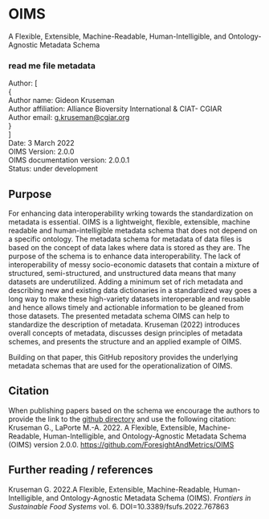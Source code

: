 # OIMS
A Flexible, Extensible, Machine-Readable, Human-Intelligible, and Ontology-Agnostic Metadata Schema

### read me file metadata
Author: \[ \
  { \
          Author name: Gideon Kruseman \
          Author affiliation: Alliance Bioversity International & CIAT- CGIAR \
          Author email: g.kruseman@cgiar.org \
  } \
\] \
Date: 3 March 2022 \
OIMS Version: 2.0.0 \
OIMS documentation version: 2.0.0.1 \
Status: under development

## Purpose
For enhancing data interoperability wrking towards the standardization on metadata is essential. OIMS is a lightweight, flexible, extensible, machine readable and human-intelligible metadata schema that does not depend on a specific ontology. The metadata schema for metadata of data files is based on the concept of data lakes where data is stored as they are. The purpose of the schema is to enhance data interoperability. The lack of interoperability of messy socio-economic datasets that contain a mixture of structured, semi-structured, and unstructured data means that many datasets are underutilized. Adding a minimum set of rich metadata and describing new and existing data dictionaries in a standardized way goes a long way to make these high-variety datasets interoperable and reusable and hence allows timely and actionable information to be gleaned from those datasets. The presented metadata schema OIMS can help to standardize the description of metadata. Kruseman (2022) introduces overall concepts of metadata, discusses design principles of metadata schemes, and presents the structure and an applied example of OIMS.

Building on that paper, this GitHub repository provides the underlying metadata schemas that are used for the operationalization of OIMS.

## Citation
When publishing papers based on the schema we encourage the authors to provide the link to the [github directory](https://github.com/ForesightAndMetrics/OIMS) and use the following citation: \
Kruseman G., LaPorte M.-A. 2022. A Flexible, Extensible, Machine-Readable, Human-Intelligible, and Ontology-Agnostic Metadata Schema (OIMS) version 2.0.0. https://github.com/ForesightAndMetrics/OIMS  

## Further reading / references
Kruseman G. 2022.A Flexible, Extensible, Machine-Readable, Human-Intelligible, and Ontology-Agnostic Metadata Schema (OIMS). _Frontiers in Sustainable Food Systems_ vol. 6. DOI=10.3389/fsufs.2022.767863  
